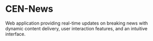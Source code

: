 # CEN-News
Web application providing real-time updates on breaking news with dynamic content delivery, user interaction features, and an intuitive interface.
